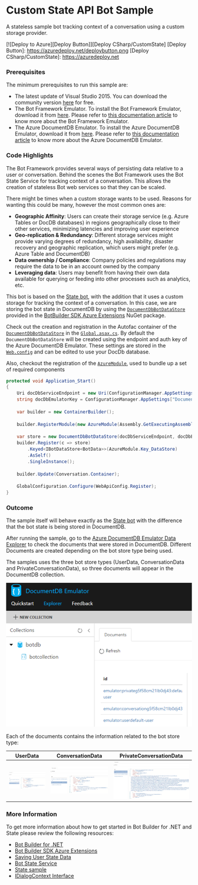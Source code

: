 # Custom State API Bot Sample

A stateless sample bot tracking context of a conversation using a custom storage provider.

[![Deploy to Azure][Deploy Button]][Deploy CSharp/CustomState]
[Deploy Button]: https://azuredeploy.net/deploybutton.png
[Deploy CSharp/CustomState]: https://azuredeploy.net

### Prerequisites

The minimum prerequisites to run this sample are:
* The latest update of Visual Studio 2015. You can download the community version [here](http://www.visualstudio.com) for free.
* The Bot Framework Emulator. To install the Bot Framework Emulator, download it from [here](https://emulator.botframework.com/). Please refer to [this documentation article](https://github.com/microsoft/botframework-emulator/wiki/Getting-Started) to know more about the Bot Framework Emulator.
* The Azure DocumentDB Emulator. To install the Azure DocumentDB Emulator, download it from [here](https://aka.ms/documentdb-emulator). Please refer to [this documentation article](https://docs.microsoft.com/en-us/azure/documentdb/documentdb-nosql-local-emulator) to know more about the Azure DocumentDB Emulator.

### Code Highlights

The Bot Framework provides several ways of persisting data relative to a user or conversation. Behind the scenes the Bot Framework uses the Bot State Service for tracking context of a conversation. This allows the creation of stateless Bot web services so that they can be scaled.

There might be times when a custom storage wants to be used. Reasons for wanting this could be many, however the most common ones are:

* **Geographic Affinity**: Users can create their storage service (e.g. Azure Tables or DocDB databases) in regions geographically close to their other services, minimizing latencies and improving user experience
* **Geo-replication & Redundancy**: Different storage services might provide varying degrees of redundancy, high availability, disaster recovery and geographic replication, which users might prefer (e.g. Azure Table and DocumentDB)
* **Data ownership / Compliance**: Company policies and regulations may require the data to be in an account owned by the company
* **Leveraging data**: Users may benefit from having their own data available for querying or feeding into other processes such as analytics, etc.

This bot is based on the [State bot](../core-State), with the addition that it uses a custom storage for tracking the context of a conversation. In this case, we are storing the bot state in DocumentDB by using the [`DocumentDbBotDataStore`](https://github.com/Microsoft/BotBuilder-Azure/blob/master/CSharp/Library/Microsoft.Bot.Builder.Azure/DocumentDbBotDataStore.cs) provided in the [BotBuilder SDK Azure Extensions](https://www.nuget.org/packages/Microsoft.Bot.Builder.Azure/) NuGet package.

Check out the creation and registration in the Autofac container of the [`DocumentDbBotDataStore`](https://github.com/Microsoft/BotBuilder-Azure/blob/master/CSharp/Library/Microsoft.Bot.Builder.Azure/DocumentDbBotDataStore.cs) in the [`Global.asax.cs`](Global.asax.cs#L24-L28). By default the `DocumentDbBotDataStore` will be created using the endpoint and auth key of the Azure DocumentDB Emulator. These settings are stored in the [`Web.config`](Web.config#L12-L13) and can be edited to use your DocDb database.

Also, checkout the registration of the [`AzureModule`](https://github.com/Microsoft/BotBuilder-Azure/blob/master/CSharp/Library/Microsoft.Bot.Builder.Azure/AzureModule.cs), used to bundle up a set of required components

````C#
protected void Application_Start()
{
    Uri docDbServiceEndpoint = new Uri(ConfigurationManager.AppSettings["DocumentDbServiceEndpoint"]);
    string docDbEmulatorKey = ConfigurationManager.AppSettings["DocumentDbAuthKey"];

    var builder = new ContainerBuilder();

    builder.RegisterModule(new AzureModule(Assembly.GetExecutingAssembly()));

    var store = new DocumentDbBotDataStore(docDbServiceEndpoint, docDbEmulatorKey);
    builder.Register(c => store)
        .Keyed<IBotDataStore<BotData>>(AzureModule.Key_DataStore)
        .AsSelf()
        .SingleInstance();

    builder.Update(Conversation.Container);

    GlobalConfiguration.Configure(WebApiConfig.Register);
}
````

### Outcome

The sample itself will behave exactly as the [State bot](../core-State) with the difference that the bot state is being stored in DocumentDB.

After running the sample, go to the [Azure DocumentDB Emulator Data Explorer](https://localhost:8081/_explorer/index.html#) to check the documents that were stored in DocumentDB. Different Documents are created depending on the bot store type being used. 

The samples uses the three bot store types (UserData, ConversationData and PrivateConversationData), so three documents will appear in the DocumentDB collection.

![Sample Outcome](images/outcome.png)

Each of the documents contains the information related to the bot store type:

| UserData| ConversationData | PrivateConversationData |
|----------|-------|----------|
|![Custom State - User Data](images/outcome-userdata.png)|![Custom State - Conversation Data](images/outcome-conversationdata.png)|![Custom State - Private Conversation Data](images/outcome-privateconversationdata.png)|

### More Information

To get more information about how to get started in Bot Builder for .NET and State please review the following resources:
* [Bot Builder for .NET](https://docs.botframework.com/en-us/csharp/builder/sdkreference/index.html)
* [Bot Builder SDK Azure Extensions](https://github.com/Microsoft/BotBuilder-Azure)
* [Saving User State Data](https://docs.botframework.com/en-us/core-concepts/userdata)
* [Bot State Service](https://docs.botframework.com/en-us/csharp/builder/sdkreference/stateapi.html)
* [State sample](../core-State)
* [IDialogContext Interface](https://docs.botframework.com/en-us/csharp/builder/sdkreference/d1/dc6/interface_microsoft_1_1_bot_1_1_builder_1_1_dialogs_1_1_i_dialog_context.html)
